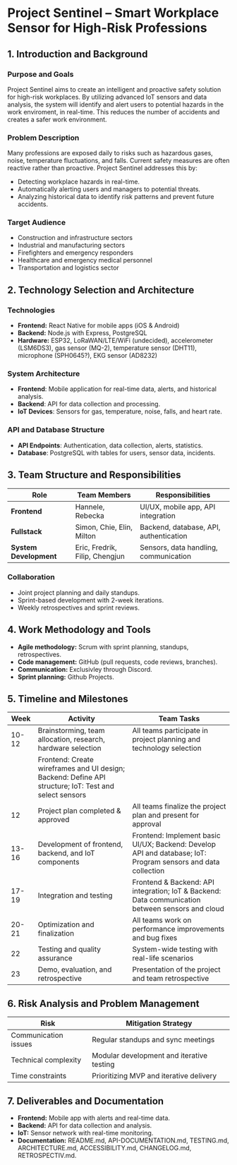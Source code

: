 # Project Sentinel – Smart Workplace Sensor for High-Risk Professions

## 1. Introduction and Background

### Purpose and Goals

Project Sentinel aims to create an intelligent and proactive safety solution for high-risk workplaces. By utilizing advanced IoT sensors and data analysis, the system will identify and alert users to potential hazards in the work enviroment, in real-time. This reduces the number of accidents and creates a safer work environment.

### Problem Description

Many professions are exposed daily to risks such as hazardous gases, noise, temperature fluctuations, and falls. Current safety measures are often reactive rather than proactive. Project Sentinel addresses this by:

- Detecting workplace hazards in real-time.
- Automatically alerting users and managers to potential threats.
- Analyzing historical data to identify risk patterns and prevent future accidents.

### Target Audience

- Construction and infrastructure sectors
- Industrial and manufacturing sectors
- Firefighters and emergency responders
- Healthcare and emergency medical personnel
- Transportation and logistics sector

## 2. Technology Selection and Architecture

### Technologies

- **Frontend:** React Native for mobile apps (iOS & Android)
- **Backend:** Node.js with Express, PostgreSQL
- **Hardware:** ESP32, LoRaWAN/LTE/WiFi (undecided), accelerometer (LSM6DS3), gas sensor (MQ-2), temperature sensor (DHT11), microphone (SPH0645?), EKG sensor (AD8232)

### System Architecture

- **Frontend**: Mobile application for real-time data, alerts, and historical analysis.
- **Backend**: API for data collection and processing.
- **IoT Devices**: Sensors for gas, temperature, noise, falls, and heart rate.

### API and Database Structure

- **API Endpoints**: Authentication, data collection, alerts, statistics.
- **Database**: PostgreSQL with tables for users, sensor data, incidents.

## 3. Team Structure and Responsibilities

| Role | Team Members | Responsibilities |
|------|--------------|----------------|
| **Frontend** | Hannele, Rebecka | UI/UX, mobile app, API integration |
| **Fullstack** | Simon, Chie, Elin, Milton | Backend, database, API, authentication |
| **System Development** | Eric, Fredrik, Filip, Chengjun | Sensors, data handling, communication |

### Collaboration

- Joint project planning and daily standups.
- Sprint-based development with 2-week iterations.
- Weekly retrospectives and sprint reviews.

## 4. Work Methodology and Tools

- **Agile methodology:** Scrum with sprint planning, standups, retrospectives.
- **Code management:** GitHub (pull requests, code reviews, branches).
- **Communication:** Exclusivley through Discord.
- **Sprint planning:** Github Projects.

## 5. Timeline and Milestones

| Week | Activity | Team Tasks |
|------|----------|------------|
| 10-12 | Brainstorming, team allocation, research, hardware selection | All teams participate in project planning and technology selection |
|| Frontend: Create wireframes and UI design; Backend: Define API structure; IoT: Test and select sensors |
| 12 | Project plan completed & approved | All teams finalize the project plan and present for approval |
| 13-16 | Development of frontend, backend, and IoT components | Frontend: Implement basic UI/UX; Backend: Develop API and database; IoT: Program sensors and data collection |
| 17-19 | Integration and testing | Frontend & Backend: API integration; IoT & Backend: Data communication between sensors and cloud |
| 20-21 | Optimization and finalization | All teams work on performance improvements and bug fixes |
| 22 | Testing and quality assurance | System-wide testing with real-life scenarios |
| 23 | Demo, evaluation, and retrospective | Presentation of the project and team retrospective |

## 6. Risk Analysis and Problem Management

| Risk | Mitigation Strategy |
|------|-----------------|
| Communication issues | Regular standups and sync meetings |
| Technical complexity | Modular development and iterative testing |
| Time constraints | Prioritizing MVP and iterative delivery |

## 7. Deliverables and Documentation

- **Frontend:** Mobile app with alerts and real-time data.
- **Backend:** API for data collection and analysis.
- **IoT:** Sensor network with real-time monitoring.
- **Documentation:** README.md, API-DOCUMENTATION.md, TESTING.md, ARCHITECTURE.md, ACCESSIBILITY.md, CHANGELOG.md, RETROSPECTIV.md.
